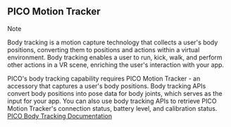 ## PICO Motion Tracker 
> [!NOTE]
> Body tracking is a motion capture technology that collects a user's body positions, converting them to positions and actions within a virtual environment. Body tracking enables a user to run, kick, walk, and perform other actions in a VR scene, enriching the user's interaction with your app.
>
> PICO's body tracking capability requires PICO Motion Tracker - an accessory that captures a user's body positions. Body tracking APIs convert body positions into pose data for body joints, which serves as the input for your app. You can also use body tracking APIs to retrieve PICO Motion Tracker's connection status, battery level, and calibration status.
> [PICO Body Tracking Documentation](https://developer-global.pico-interactive.com/document/unity/body-tracking/)
